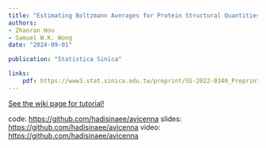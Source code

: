 ```yaml
---
title: "Estimating Boltzmann Averages for Protein Structural Quantities Using Sequential Monte Carlo"
authors:
- Zhaoran Hou
- Samuel W.K. Wong
date: "2024-09-01"

publication: "Statistica Sinica"

links:
    pdf: https://www3.stat.sinica.edu.tw/preprint/SS-2022-0340_Preprint.pdf
---
```



[See the wiki page for tutorial!](https://github.com/hadisinaee/avicenna/wiki)


code: https://github.com/hadisinaee/avicenna
slides: https://github.com/hadisinaee/avicenna
video: https://github.com/hadisinaee/avicenna